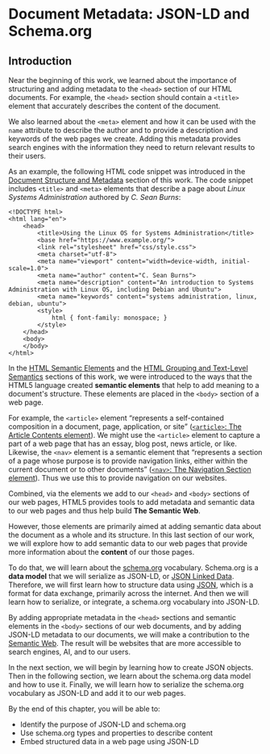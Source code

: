 # Document Metadata: JSON-LD and Schema.org

## Introduction

Near the beginning of this work, we learned about the importance of structuring and
adding metadata to the `<head>` section of our HTML documents.
For example, the `<head>` section should contain a `<title>` element that accurately describes the content of the document.

We also learned about the `<meta>` element and how it can be used with the `name` attribute to describe the
author and to provide a description and keywords of the web pages we create.
Adding this metadata provides search engines with the information they need to return relevant results to their users.

As an example, the following HTML code snippet was introduced in the
[Document Structure and Metadata](2a-document-structure-and-metadata.html) section of this work.
The code snippet includes `<title>` and `<meta>` elements that describe a page about *Linux Systems Administration*
authored by *C. Sean Burns*:

```
<!DOCTYPE html>
<html lang="en">
    <head>
        <title>Using the Linux OS for Systems Administration</title>
        <base href="https://www.example.org/">
        <link rel="stylesheet" href="css/style.css">
        <meta charset="utf-8">
        <meta name="viewport" content="width=device-width, initial-scale=1.0">
        <meta name="author" content="C. Sean Burns">
        <meta name="description" content="An introduction to Systems Administration with Linux OS, including Debian and Ubuntu">
        <meta name="keywords" content="systems administration, linux, debian, ubuntu">
        <style>
            html { font-family: monospace; }
        </style> 
    </head>
    <body>
    </body>
</html>
```

In the [HTML Semantic Elements](2b-section-elements.html) and the
[HTML Grouping and Text-Level Semantics](2c-grouping-semantic-elements.html) sections of this work,
we were introduced to the ways that the HTML5 language created **semantic elements** that help to add meaning to a document's structure.
These elements are placed in the `<body>` section of a web page.

For example, the `<article>` element
<q>represents a self-contained composition in a document, page, application, or site</q>
([`<article>`: The Article Contents element][article_mdn]).
We might use the `<article>` element to capture a part of a web page that has an essay, blog post, news article, or like.
Likewise, the `<nav>` element is a semantic element that
<q>represents a section of a page whose purpose is to provide navigation links, either within the current document or to other documents</q> 
([`<nav>`: The Navigation Section element][nav_mdn]).
Thus we use this to provide navigation on our websites.

Combined, via the elements we add to our `<head>` and `<body>` sections of our web pages,
HTML5 provides tools to add metadata and semantic data to our web pages and thus help build **The Semantic Web**.

However, those elements are primarily aimed at adding semantic data about the document as a whole and its structure.
In this last section of our work, we will explore how to add semantic data to our web pages that provide
more information about the **content** of our those pages.

To do that, we will learn about the [schema.org][schema] vocabulary.
Schema.org is a **data model** that we will serialize as JSON-LD, or [JSON Linked Data][json_ld_wiki].
Therefore, we will first learn how to structure data using [JSON][json_wiki],
which is a format for data exchange, primarily across the internet.
And then we will learn how to serialize, or integrate, a schema.org vocabulary into JSON-LD.

By adding appropriate metadata in the `<head>` sections and semantic elements in the `<body>` sections of our web documents,
and by adding JSON-LD metadata to our documents, we will make a contribution to the [Semantic Web][semantic_web_wiki].
The result will be websites that are more accessible to search engines, AI, and to our users.

In the next section, we will begin by learning how to create JSON objects.
Then in the following section, we learn about the schema.org data model and how to use it.
Finally, we will learn how to serialize the schema.org vocabulary as JSON-LD and add it to our web pages.

By the end of this chapter, you will be able to:

- Identify the purpose of JSON-LD and schema.org
- Use schema.org types and properties to describe content
- Embed structured data in a web page using JSON-LD

[article_mdn]:https://developer.mozilla.org/en-US/docs/Web/HTML/Element/article
[json_ld_wiki]:https://en.wikipedia.org/wiki/JSON-LD
[json_wiki]:https://en.wikipedia.org/wiki/JSON
[nav_mdn]:https://developer.mozilla.org/en-US/docs/Web/HTML/Element/nav
[schema]:https://schema.org/
[semantic_web_wiki]:https://en.wikipedia.org/wiki/Semantic_Web

<!--
## References

Iliadis, A., Acker, A., Stevens, W., & Kavakli, S. B. (2025).
One schema to rule them all: How Schema.org models the world of search.
*Journal of the Association for Information Science and Technology, 76*(2), 460–523.
[doi.org/10.1002/asi.24744](https://doi.org/10.1002/asi.24744)
-->
